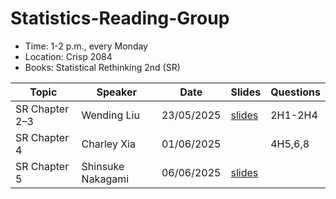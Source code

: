 # Statistics-Reading-Group

- Time: 1-2 p.m., every Monday
- Location: Crisp 2084
- Books: Statistical Rethinking 2nd (SR)

| Topic          | Speaker           | Date       | Slides             | Questions |
| -------------- | ----------------- | ---------- | ------------------ | --------- |
| SR Chapter 2–3 | Wending Liu       | 23/05/2025 | [slides](./ch2-3/) | 2H1-2H4   |
| SR Chapter 4   | Charley Xia       | 01/06/2025 |                    | 4H5,6,8   |
| SR Chapter 5   | Shinsuke Nakagami | 06/06/2025 | [slides](./ch5/)   |           |


